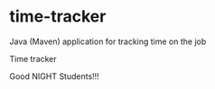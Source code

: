 # time-tracker
Java (Maven) application for tracking time on the job

Time tracker

Good NIGHT Students!!!
